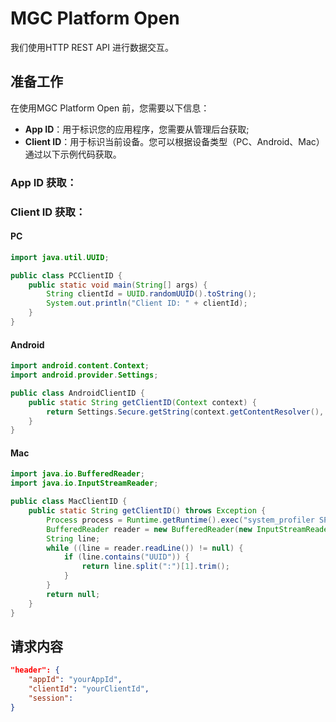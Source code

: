 # MGC Platform Open


我们使用HTTP REST API 进行数据交互。


## 准备工作
在使用MGC Platform Open 前，您需要以下信息：
- **App ID**：用于标识您的应用程序，您需要从管理后台获取;
- **Client ID**：用于标识当前设备。您可以根据设备类型（PC、Android、Mac）通过以下示例代码获取。
### App ID 获取：




### Client ID 获取：
#### PC
```java
import java.util.UUID;

public class PCClientID {
    public static void main(String[] args) {
        String clientId = UUID.randomUUID().toString();
        System.out.println("Client ID: " + clientId);
    }
}

```
#### Android 

```java
import android.content.Context;
import android.provider.Settings;

public class AndroidClientID {
    public static String getClientID(Context context) {
        return Settings.Secure.getString(context.getContentResolver(), Settings.Secure.ANDROID_ID);
    }
}

```
#### Mac 
```java
import java.io.BufferedReader;
import java.io.InputStreamReader;

public class MacClientID {
    public static String getClientID() throws Exception {
        Process process = Runtime.getRuntime().exec("system_profiler SPHardwareDataType | grep 'UUID'");
        BufferedReader reader = new BufferedReader(new InputStreamReader(process.getInputStream()));
        String line;
        while ((line = reader.readLine()) != null) {
            if (line.contains("UUID")) {
                return line.split(":")[1].trim();
            }
        }
        return null;
    }
}


```

## 请求内容

``` json
"header": {
    "appId": "yourAppId",
    "clientId": "yourClientId",
    "session":
}

```